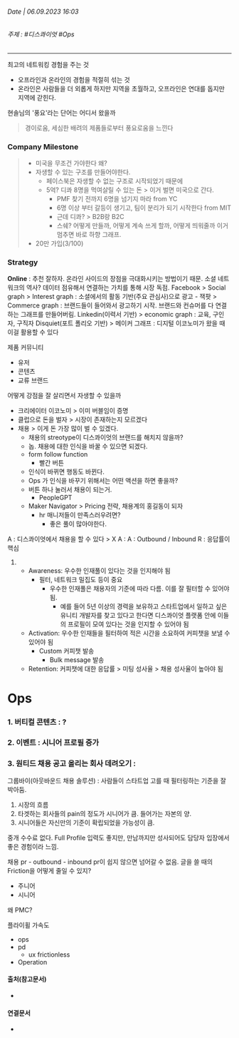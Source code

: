 ###### Date | 06.09.2023 16:03
###### 주제 : #디스콰이엇 #Ops 
---
최고의 네트워킹 경험을 주는 것
- 오프라인과 온라인의 경험을 적절히 섞는 것
- 온라인은 사람들을 더 외롭게 하지만 지역을 초월하고, 오프라인은 연대를 돕지만 지역에 갇힌다.

현솔님의 '풍요'라는 단어는 어디서 왔을까
>경이로움, 세심한 배려의 제품들로부터 풍요로움을 느낀다

### Company Milestone
> - 미국을 무조건 가야한다 왜?
> - 자생할 수 있는 구조를 만들어야한다.
> 	- 페이스북은 자생할 수 없는 구조로 시작되었기 때문에 
> 	- 5억? 디콰 8명을 먹여살릴 수 있는 돈 > 이거 벌면 미국으로 간다.
> 		- PMF 찾기 전까지 6명을 넘기지 마라 from YC
> 		- 6명 이상 부터 갈등이 생기고, 팀이 분리가 되기 시작한다 from MIT
> 		- 근데 디콰? > B2B랑 B2C
> 		- 스쉐? 어떻게 만들까, 어떻게 계속 쓰게 할까, 어떻게 띄워줄까 이거 멈추면 바로 하향 그래프.
> - 20만 가입(3/100)

### Strategy
**Online** :  추천 잘하자. 온라인 사이드의 장점을 극대화시키는 방법이기 때문.
	소셜 네트워크의 역사? 데이터 점유해서 연결하는 가치를 통해 시장 독점.
	Facebook
	> Social graph 
	> Interest graph : 소셜에서의 활동 기반(주요 관심사)으로 광고 - 잭팟
	> Commerce graph : 브랜드들이 들어와서 광고하기 시작. 브랜드와 컨슈머를 다 연결하는 그래프를 만들어버림.
	Linkedin(이력서 기반)
	> economic graph : 교육, 구인자, 구직자
	Disquiet(포트 폴리오 기반)
	> 메이커 그래프 : 디지털 이코노미가 왔을 때 이걸 활용할 수 있다
	
제품
커뮤니티
- 유저
- 콘텐츠
- 교류
브랜드

어떻게 강점을 잘 살리면서 자생할 수 있을까
- 크리에이터 이코노미 > 이미 버블임이 증명
- 클럽으로 돈을 벌자 > 시장이 존재하는지 모르겠다
- 채용 > 이게 돈 가장 많이 벌 수 있겠다.
	- 채용의 streotype이 디스콰이엇의 브랜드를 해치지 않을까?
	- 놉. 채용에 대한 인식을 바꿀 수 있으면 되겠다.
	- form follow function
		- 빨간 버튼
	- 인식이 바뀌면 행동도 바뀐다.
	- Ops 가 인식을 바꾸기 위해서는 어떤 액션을 하면 좋을까?
	- 버튼 하나 눌러서 채용이 되는거.
		- PeopleGPT
	- Maker Navigator > Pricing 전략, 채용계의 홍길동이 되자
		-  hr 매니저들이 만족스러우려면?
			- 좋은 풀이 많아야한다.


A : 디스콰이엇에서 채용을 할 수 있다 > X
A : 
A : Outbound / Inbound
R :  응답률이 핵심


1. - Awareness: 우수한 인재풀이 있다는 것을 인지해야 됨
        - 필터, 네트워크 밀집도 등이 중요
            - 우수한 인재풀은 채용자의 기준에 따라 다름. 이를 잘 필터할 수 있어야 됨.
                - 예를 들어 5년 이상의 경력을 보유하고 스타트업에서 일하고 싶은 유니티 개발자를 찾고 있다고 한다면 디스콰이엇 플랫폼 안에 이들의 프로필이 모여 있다는 것을 인지할 수 있어야 됨
    - Activation: 우수한 인재들을 필터하여 적은 시간을 소요하여 커피챗을 보낼 수 있어야 됨
        - Custom 커피챗 발송
            - Bulk message 발송
    - Retention: 커피챗에 대한 응답률 > 미팅 성사율 > 채용 성사율이 높아야 됨


# Ops
### 1. 버티컬 콘텐츠 : ?
### 2. 이벤트 : 시니어 프로필 증가
### 3. 원티드 채용 공고 올리는 회사 데려오기 : 

그룹바이(아웃바운드 채용 솔루션) : 사람들이 스타트업 고를 때 필터링하는 기준을 잘 박아둠.

1. 시장의 흐름
2. 타겟하는 회사들의 pain의 정도가 시니어가 큼. 들어가는 자본의 양.
3. 시니어들은 자신만의 기준이 확립되었을 가능성이 큼.

중개 수수료 없다.
Full Profile 입력도 좋지만, 만남까지만 성사되어도 담당자 입장에서 좋은 경험이라 느낌.

채용
pr - outbound - inbound
pr이 쉽지 않으면 넘어갈 수 없음. 글을 쓸 때의 Friction을 어떻게 줄일 수 있지?
- 주니어
- 시니어

왜 PMC?

플라이휠 가속도
- ops
- pd
	- ux frictionless
- Operation









#### 출처(참고문서)
-  

#### 연결문서
- 

